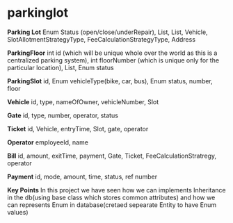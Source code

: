 # parkinglot
**Parking Lot**
Enum Status (open/close/underRepair),
List<Gate>,
List<Floor>,
Vehicle,
SlotAllotmentStrategyType,
FeeCalculationStrategyType,
Address

**ParkingFloor**
int id (which will be unique whole over the world as this is a centralized parking system),
int floorNumber (which is unique only for the particular location),
List<Slot>,
Enum status

**ParkingSlot**
id,
Enum vehicleType(bike, car, bus),
Enum status,
number,
floor

**Vehicle**
id,
type,
nameOfOwner,
vehicleNumber,
Slot

**Gate**
id,
type,
number,
operator,
status

**Ticket**
id,
Vehicle,
entryTime,
Slot,
gate,
operator

**Operator**
employeeId,
name

**Bill**
id,
amount,
exitTime,
payment,
Gate,
Ticket,
FeeCalculationStratregy,
operator

**Payment**
id,
mode,
amount,
time,
status,
ref number

**Key Points**
In this project we have seen how we can implements Inheritance in the db(using base class which stores common attributes) and how we can represents Enum in database(cretaed sepearate Entity to have Enum values)
